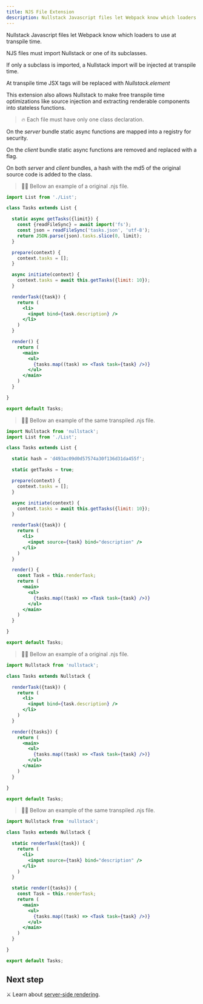 ```yaml
---
title: NJS File Extension
description: Nullstack Javascript files let Webpack know which loaders to use at transpile time
---
```


Nullstack Javascript files let Webpack know which loaders to use at transpile time.

NJS files must import Nullstack or one of its subclasses.

If only a subclass is imported, a Nullstack import will be injected at transpile time.

At transpile time JSX tags will be replaced with *Nullstack.element*

This extension also allows Nullstack to make free transpile time optimizations like source injection and extracting renderable components into stateless functions.

> 🔥 Each file must have only one class declaration.

On the *server* bundle static async functions are mapped into a registry for security.

On the *client* bundle static async functions are removed and replaced with a flag.

On both *server* and *client* bundles, a hash with the md5 of the original source code is added to the class.

> 🐱‍💻 Bellow an example of a original .njs file.

```jsx
import List from './List';

class Tasks extends List {

  static async getTasks({limit}) {
    const {readFileSync} = await import('fs');
    const json = readFileSync('tasks.json', 'utf-8');
    return JSON.parse(json).tasks.slice(0, limit);
  }

  prepare(context) {
    context.tasks = [];
  }

  async initiate(context) {
    context.tasks = await this.getTasks({limit: 10});
  }

  renderTask({task}) {
    return (
      <li> 
        <input bind={task.description} />
      </li>
    )
  }

  render() {
    return (
      <main>
        <ul>
          {tasks.map((task) => <Task task={task} />)}
        </ul>
      </main>
    )
  }

}

export default Tasks;
```

> 🐱‍💻 Bellow an example of the same transpiled .njs file.

```jsx
import Nullstack from 'nullstack';
import List from './List';

class Tasks extends List {

  static hash = 'd493ac09d0d57574a30f136d31da455f';

  static getTasks = true;

  prepare(context) {
    context.tasks = [];
  }

  async initiate(context) {
    context.tasks = await this.getTasks({limit: 10});
  }

  renderTask({task}) {
    return (
      <li> 
        <input source={task} bind="description" />
      </li>
    )
  }

  render() {
    const Task = this.renderTask;
    return (
      <main>
        <ul>
          {tasks.map((task) => <Task task={task} />)}
        </ul>
      </main>
    )
  }

}

export default Tasks;
```

> 🐱‍💻 Bellow an example of a original .njs file.

```jsx
import Nullstack from 'nullstack';

class Tasks extends Nullstack {

  renderTask({task}) {
    return (
      <li> 
        <input bind={task.description} />
      </li>
    )
  }

  render({tasks}) {
    return (
      <main>
        <ul>
          {tasks.map((task) => <Task task={task} />)}
        </ul>
      </main>
    )
  }

}

export default Tasks;
```

> 🐱‍💻 Bellow an example of the same transpiled .njs file.

```jsx
import Nullstack from 'nullstack';

class Tasks extends Nullstack {

  static renderTask({task}) {
    return (
      <li> 
        <input source={task} bind="description" />
      </li>
    )
  }

  static render({tasks}) {
    const Task = this.renderTask;
    return (
      <main>
        <ul>
          {tasks.map((task) => <Task task={task} />)}
        </ul>
      </main>
    )
  }

}

export default Tasks;
```

## Next step

⚔ Learn about [server-side rendering](/server-side-rendering).